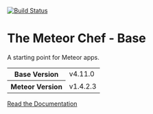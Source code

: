 [![Build Status](https://travis-ci.org/CanJee/kmsc-appointment-system.svg?branch=develop)](https://travis-ci.org/CanJee/kmsc-appointment-system)

# The Meteor Chef - Base
A starting point for Meteor apps.

<table>
  <tbody>
    <tr>
      <th>Base Version</th>
      <td>v4.11.0</td>
    </tr>
    <tr>
      <th>Meteor Version</th>
      <td>v1.4.2.3</td>
    </tr>
  </tbody>
</table>

[Read the Documentation](http://themeteorchef.com/base)